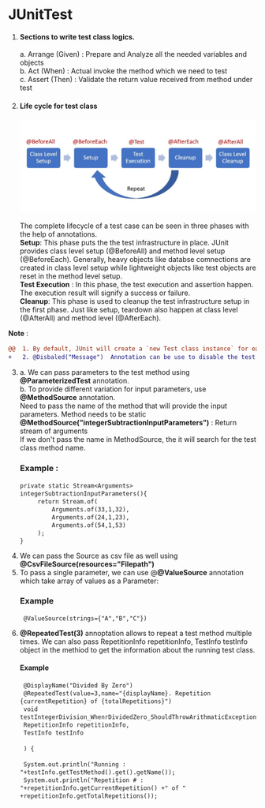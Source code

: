 # JUnitTest

1. #### Sections to write test class logics.<br>
    a. Arrange (Given) :  Prepare and Analyze all the needed variables and objects<br>
    b. Act (When) : Actual invoke the method which we need to test<br>
    c. Assert (Then) : Validate the return value received from method under test<br>

2. #### Life cycle for test class
    ![img.png](img.png)

      The complete lifecycle of a test case can be seen in three phases with the help of annotations.<br>
       **Setup**: This phase puts the the test infrastructure in place. 
                    JUnit provides class level setup (@BeforeAll) and method level setup (@BeforeEach). 
                    Generally, heavy objects like databse comnections are created in class level setup while lightweight objects like test objects are reset in the method level setup.<br>
       **Test Execution** : In this phase, the test execution and assertion happen. The execution result will signify a success or failure.<br>
       **Cleanup**: This phase is used to cleanup the test infrastructure setup in the first phase. Just like setup, teardown also happen at class level (@AfterAll) and method level (@AfterEach).<br>

**Note** :<br>  
```diff 
@@  1. By default, JUnit will create a `new Test class instance` for each test method. This provides a clean separation of state between tests.@@
+   2. @Disbaled("Message")  Annotation can be use to disable the test case to run but it will show in the test report.
```  

3. 
   a. We can pass parameters to the test method using **@ParameterizedTest** annotation.<br>
   b. To provide different variation for input parameters, use **@MethodSource** annotation.<br>
      Need to pass the name of the method that will provide the input parameters. Method needs to be static<br>
      **@MethodSource("integerSubtractionInputParameters")** : Return stream of arguments<br>
      If we don't pass the name in MethodSource, the it will search for the test class method name.<br>
      ### Example :<br>
       private static Stream<Arguments> integerSubtractionInputParameters(){
            return Stream.of(
                Arguments.of(33,1,32),
                Arguments.of(24,1,23),
                Arguments.of(54,1,53)
            );
       }
4. We can pass the Source as csv file as well using **@CsvFileSource(resources="Filepath")**
5. To pass a single parameter, we can use @**@ValueSource** annotation which take array of values as a Parameter:
      ### Example
        @ValueSource(strings={"A","B","C"})
6. **@RepeatedTest(3)** annoptation allows to repeat a test method multiple times.
    We can also pass RepetitionInfo repetitionInfo, TestInfo testInfo object in the methiod to get the information about the running test class.
      #### Example
        @DisplayName("Divided By Zero")
        @RepeatedTest(value=3,name="{displayName}. Repetition {currentRepetition} of {totalRepetitions}")
        void testIntegerDivision_WhenrDividedZero_ShouldThrowArithmaticException(
        RepetitionInfo repetitionInfo,
        TestInfo testInfo

        ) {

        System.out.println("Running : "+testInfo.getTestMethod().get().getName());
        System.out.println("Repetition # : "+repetitionInfo.getCurrentRepetition() +" of " +repetitionInfo.getTotalRepetitions());
